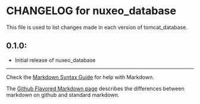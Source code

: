 # CHANGELOG for nuxeo_database

This file is used to list changes made in each version of tomcat_database.

## 0.1.0:

* Initial release of nuxeo_database

- - -
Check the [Markdown Syntax Guide](http://daringfireball.net/projects/markdown/syntax) for help with Markdown.

The [Github Flavored Markdown page](http://github.github.com/github-flavored-markdown/) describes the differences between markdown on github and standard markdown.
